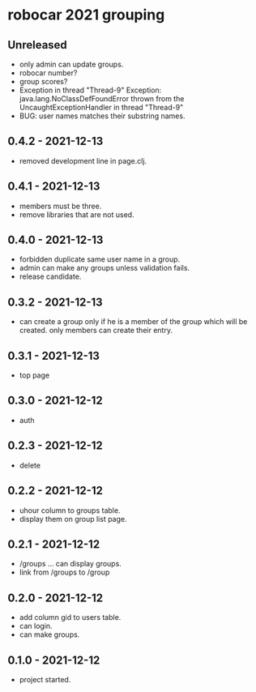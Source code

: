 # robocar 2021 grouping

## Unreleased
- only admin can update groups.
- robocar number?
- group scores?
- Exception in thread "Thread-9"
Exception: java.lang.NoClassDefFoundError thrown from the UncaughtExceptionHandler in thread "Thread-9"
- BUG: user names matches their substring names.

## 0.4.2 - 2021-12-13
- removed development line in page.clj.

## 0.4.1 - 2021-12-13
- members must be three.
- remove libraries that are not used.

## 0.4.0 - 2021-12-13
- forbidden duplicate same user name in a group.
- admin can make any groups unless validation fails.
- release candidate.

## 0.3.2 - 2021-12-13
- can create a group only if he is a member of the group
which will be created. only members can create their entry.

## 0.3.1 - 2021-12-13
- top page

## 0.3.0 - 2021-12-12
- auth

## 0.2.3 - 2021-12-12
- delete

## 0.2.2 - 2021-12-12
- uhour column to groups table.
- display them on group list page.

## 0.2.1 - 2021-12-12
- /groups ... can display groups.
- link from /groups to /group

## 0.2.0 - 2021-12-12
- add column gid to users table.
- can login.
- can make groups.

## 0.1.0 - 2021-12-12
- project started.
